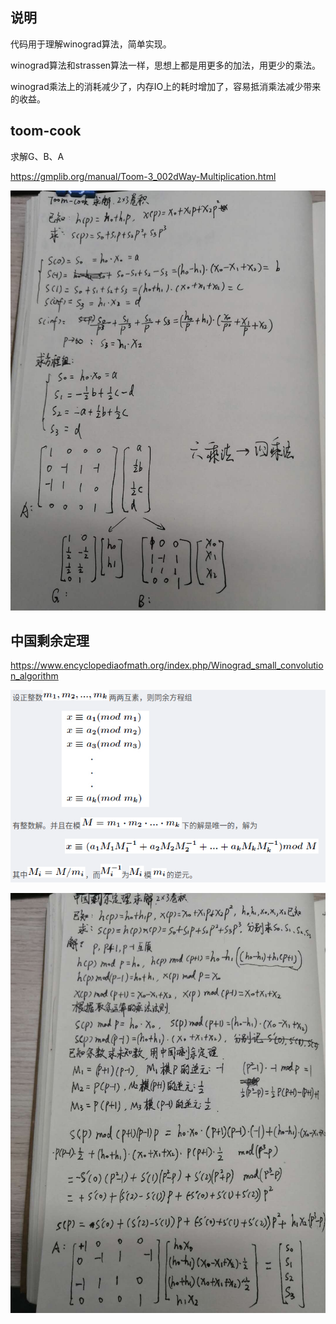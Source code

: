 ## 说明

代码用于理解winograd算法，简单实现。

winograd算法和strassen算法一样，思想上都是用更多的加法，用更少的乘法。

winograd乘法上的消耗减少了，内存IO上的耗时增加了，容易抵消乘法减少带来的收益。



## toom-cook

求解G、B、A

https://gmplib.org/manual/Toom-3_002dWay-Multiplication.html

![toom-cook](toom-cook.jpeg)



## 中国剩余定理

https://www.encyclopediaofmath.org/index.php/Winograd_small_convolution_algorithm

![image-20200424153932122](image-20200424153932122.png)

![crt](crt.jpeg)